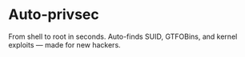 # Auto-privsec
From shell to root in seconds. Auto-finds SUID, GTFOBins, and kernel exploits — made for new hackers.
